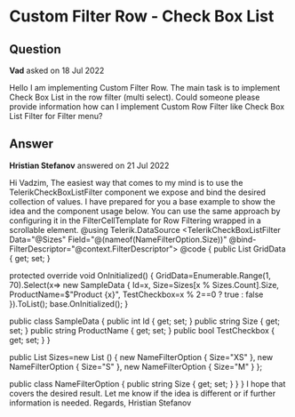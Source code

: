 # Custom Filter Row - Check Box List

## Question

**Vad** asked on 18 Jul 2022

Hello I am implementing Custom Filter Row. The main task is to implement Check Box List in the row filter (multi select). Could someone please provide information how can I implement Custom Row Filter like Check Box List Filter for Filter menu?

## Answer

**Hristian Stefanov** answered on 21 Jul 2022

Hi Vadzim, The easiest way that comes to my mind is to use the TelerikCheckBoxListFilter component we expose and bind the desired collection of values. I have prepared for you a base example to show the idea and the component usage below. You can use the same approach by configuring it in the FilterCellTemplate for Row Filtering wrapped in a scrollable element. @using Telerik.DataSource <TelerikGrid Data=@GridData FilterMode="@GridFilterMode.FilterMenu" FilterMenuType="@FilterMenuType.CheckBoxList" Height="400px" Width="600px" Pageable="true"> <GridColumns> <GridColumn Field="Id" Filterable="false" Width="80px" /> <GridColumn Field="Size" Context="context"> <FilterMenuTemplate> <TelerikCheckBoxListFilter Data="@Sizes" Field="@(nameof(NameFilterOption.Size))" @bind-FilterDescriptor="@context.FilterDescriptor"> </TelerikCheckBoxListFilter> </FilterMenuTemplate> </GridColumn> <GridColumn Field="ProductName" Title="Product" Filterable="false" /> </GridColumns> </TelerikGrid> @code {
public List <SampleData> GridData { get; set; }

protected override void OnInitialized()
{
GridData=Enumerable.Range(1, 70).Select(x=> new SampleData
{
Id=x,
Size=Sizes[x % Sizes.Count].Size,
ProductName=$"Product {x}",
TestCheckbox=x % 2==0 ? true : false
}).ToList();
base.OnInitialized();
}

public class SampleData
{
public int Id { get; set; }
public string Size { get; set; }
public string ProductName { get; set; }
public bool TestCheckbox { get; set; }
}

public List <NameFilterOption> Sizes=new List <NameFilterOption> () { new NameFilterOption { Size="XS" }, new NameFilterOption { Size="S" }, new NameFilterOption { Size="M" } };

public class NameFilterOption
{
public string Size { get; set; }
}
} I hope that covers the desired result. Let me know if the idea is different or if further information is needed. Regards, Hristian Stefanov
